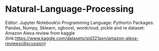 # Natural-Language-Processing
Editor: Jupyter Notebook\n
Programming Language: Python\n
Packages: Pandas, Numpy, Sklearn, xgboost, wordcloud, pickle and re
dataset: Amazon Alexa review from kaggle (link:https://www.kaggle.com/datasets/sid321axn/amazon-alexa-reviews/discussion)
